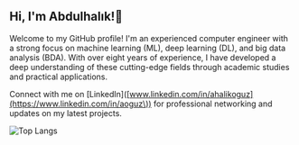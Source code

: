 ## Hi, I'm Abdulhalık!👋

Welcome to my GitHub profile! I'm an experienced computer engineer with a strong focus on machine learning (ML), deep learning (DL), and big data analysis (BDA). With over eight years of experience, I have developed a deep understanding of these cutting-edge fields through academic studies and practical applications.

Connect with me on [LinkedIn]([www.linkedin.com/in/ahalikoguz](https://www.linkedin.com/in/aoguz\)) for professional networking and updates on my latest projects.

![Top Langs](https://github-readme-stats.vercel.app/api/top-langs/?username=ahalikoguz&layout=compact)



<!--
![GitHub Streak](https://github-readme-streak-stats.herokuapp.com/?user=ahalikoguz)

**ahalikoguz/ahalikoguz** is a ✨ _special_ ✨ repository because its `README.md` (this file) appears on your GitHub profile.

## Hi, I'm Abdulhalık!👋

Welcome to my GitHub profile! I'm an experienced computer engineer with a strong focus on machine learning (ML), deep learning (DL), and big data analysis (BDA). With over eight years of experience, I have developed a deep understanding of these cutting-edge fields through academic studies and practical applications.

Connect with me on [LinkedIn](https://www.linkedin.com/in/aoguz-191608275/) for professional networking and updates on my latest projects.

![Profile views](https://komarev.com/ghpvc/?username=ahalikoguz)
![Top Langs](https://github-readme-stats.vercel.app/api/top-langs/?username=ahalikoguz&layout=compact)
![GitHub Streak](https://github-readme-streak-stats.herokuapp.com/?user=ahalikoguz)


Here are some ideas to get you started:
![Profile views](https://gpvc.arturio.dev/ahalikoguz)
![Your GitHub stats](https://github-readme-stats.vercel.app/api?username=ahalikoguz&show_icons=true)
![Trophies](https://github-profile-trophy.vercel.app/?username=ahalikoguz)
- 🔭 I’m currently working on ...
- 🌱 I’m currently learning ...
- 👯 I’m looking to collaborate on ...
- 🤔 I’m looking for help with ...
- 💬 Ask me about ...
- 📫 How to reach me: ...
- 😄 Pronouns: ...
- ⚡ Fun fact: ...
-->
